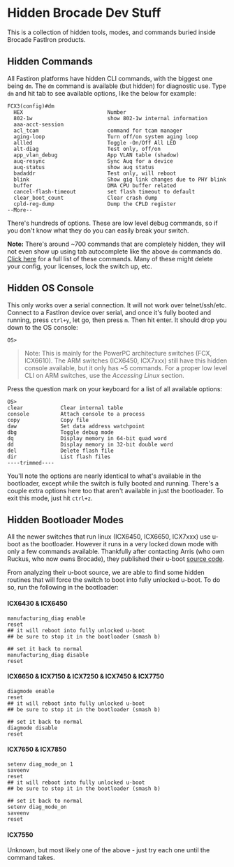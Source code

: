 # Hidden Brocade Dev Stuff
This is a collection of hidden tools, modes, and commands buried inside Brocade FastIron products. 

## Hidden Commands

All Fastiron platforms have hidden CLI commands, with the biggest one being `dm`. The ```dm``` command is available (but hidden) for diagnostic use. Type ```dm``` and hit tab to see available options, like the below for example:
```
FCX3(config)#dm
  HEX                           Number
  802-1w                        show 802-1w internal information
  aaa-acct-session
  acl_tcam                      command for tcam manager
  aging-loop                    Turn off/on system aging loop
  allled                        Toggle -On/Off All LED
  alt-diag                      Test only, off/on
  app_vlan_debug                App VLAN table (shadow)
  auq-resync                    Sync Auq for a device
  auq-status                    show auq status
  badaddr                       Test only, will reboot
  blink                         Show gig link changes due to PHY blink
  buffer                        DMA CPU buffer related
  cancel-flash-timeout          set flash timeout to default
  clear_boot_count              Clear crash dump
  cpld-reg-dump                 Dump the CPLD register
--More--
```
There's hundreds of options. These are low level debug commands, so if you don't know what they do you can easily break your switch.  

**Note:** There's around ~700 commands that are completely hidden, they will not even show up using tab autocomplete like the above `dm` commands do. [Click here](https://fohdeesha.com/data/other/brocade/FastIron-Hidden.txt) for a full list of these commands. Many of these might delete your config, your licenses, lock the switch up, etc.

## Hidden OS Console
This only works over a serial connection. It will not work over telnet/ssh/etc. Connect to a FastIron device over serial, and once it's fully booted and running, press ```ctrl+y```, let go, then press ```m```. Then hit enter. It should drop you down to the OS console:
```
OS>
```

> Note: This is mainly for the PowerPC architecture switches (FCX, ICX6610). The ARM switches (ICX6450, ICX7xxx) still have this hidden console available, but it only has ~5 commands. For a proper low level CLI on ARM switches, use the *Accessing Linux* section.

Press the question mark on your keyboard for a list of all available options:

```
OS>
clear            Clear internal table
console          Attach console to a process
copy             Copy file
daw              Set data address watchpoint
dbg              Toggle debug mode
dq               Display memory in 64-bit quad word
dd               Display memory in 32-bit double word
del              Delete flash file
dir              List flash files
----trimmed----
```
You'll note the options are nearly identical to what's available in the bootloader, except while the switch is fully booted and running. There's a couple extra options here too that aren't available in just the bootloader. To exit this mode, just hit ```ctrl+z```.

## Hidden Bootloader Modes

All the newer switches that run linux (ICX6450, ICX6650, ICX7xxx) use u-boot as the bootloader. However it runs in a very locked down mode with only a few commands available. Thankfully after contacting Arris (who own Ruckus, who now owns Brocade), they published their u-boot [source code](https://sourceforge.net/arris/wiki/Projects/).  

From analyzing their u-boot source, we are able to find some hidden routines that will force the switch to boot into fully unlocked u-boot. To do so, run the following in the bootloader:

#### ICX6430 & ICX6450
```
manufacturing_diag enable
reset
## it will reboot into fully unlocked u-boot
## be sure to stop it in the bootloader (smash b)

## set it back to normal
manufacturing_diag disable
reset
```
#### ICX6650 & ICX7150 & ICX7250 & ICX7450 & ICX7750
```
diagmode enable
reset
## it will reboot into fully unlocked u-boot
## be sure to stop it in the bootloader (smash b)

## set it back to normal
diagmode disable
reset
```

#### ICX7650 & ICX7850
```
setenv diag_mode_on 1
saveenv
reset
## it will reboot into fully unlocked u-boot
## be sure to stop it in the bootloader (smash b)

## set it back to normal
setenv diag_mode_on
saveenv
reset
```

#### ICX7550
Unknown, but most likely one of the above - just try each one until the command takes.